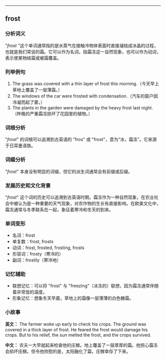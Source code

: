 
---------------
## frost
### 分析词义
"_frost_ "这个单词通常指的是水蒸气在接触冷物体表面时直接凝结成冰晶的过程，也就是我们常说的霜。它可以作为名词，指霜冻这一自然现象，也可以作为动词，表示使某物结霜或被霜覆盖。

### 列举例句
1. The grass was covered with a thin layer of frost this morning.（今天早上草地上覆盖了一层薄霜。）
2. The windows of the car were frosted with condensation.（汽车的窗户因冷凝而起了雾。）
3. The plants in the garden were damaged by the heavy frost last night.（昨晚的严重霜冻损坏了花园里的植物。）

### 词根分析
"_frost_" 的词根可以追溯到古英语的 "fros" 或 "frost"，意为“冰，霜冻”。它来源于日耳曼语族。

### 词缀分析
"_frost_" 本身没有明显的词缀，但它的派生词通常会有前缀或后缀。

### 发展历史和文化背景
"_frost_" 这个词的历史可以追溯到古英语时期。霜冻作为一种自然现象，在农业社会中被认为是一种重要的天气现象，对农作物的生长有直接影响。在欧美文化中，霜冻通常与冬季联系在一起，象征着寒冷和冬天的到来。

### 单词变形
- 名词：frost
- 单复数：frost, frosts
- 动词：frost, frosted, frosting, frosts
- 形容词：frosty（寒冷的）
- 副词：frostily（寒冷地）

### 记忆辅助
- 联想记忆：可以将 "frost" 与 "freezing"（冰冻的）联想，因为霜冻通常伴随着非常低的温度。
- 形象记忆：想象冬天早晨，草地上的霜像一层薄薄的白色糖霜。

### 小故事
**英文：** The farmer woke up early to check his crops. The ground was covered in a thick layer of frost. He feared the frost would damage his crops. But to his relief, the sun melted the frost, and the crops survived.

**中文：** 农夫一大早就起来检查他的庄稼。地上覆盖了一层厚厚的霜。他担心霜冻会损坏庄稼。但令他欣慰的是，太阳融化了霜，庄稼幸存了下来。

